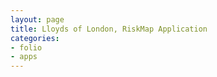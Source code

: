 ```yaml
---
layout: page
title: Lloyds of London, RiskMap Application
categories:
- folio
- apps
---
```


<!--
<div id="mokup-content">
  <div class="mokup-images">
    <ul>
      <li>
        <img src="/portfolio-media/spld/spld_lloyds1.jpg" alt="Lloyds RiskMap" />
      </li>
      <li>
        <img src="/portfolio-media/spld/spld_lloyds2.jpg" alt="Lloyds RiskMap" />
      </li>
      <li>
        <img src="/portfolio-media/spld/spld_lloyds3.jpg" alt="Lloyds RiskMap" />
      </li>
      <li>
        <img src="/portfolio-media/spld/spld_lloyds4.jpg" alt="Lloyds RiskMap" />
      </li>
    </ul>
    <div class="clear">
  </div>

  <p>Lloyds <em>RiskMap</em> is a rich web application built in Flex and Javascript. Working with <a href="http://www.howsplendid.com/case-studies/lloyds-riskmap/" title="Lloyds RiskMap Splendid case study">Splendid</a>, I was originally contracted to build the Category View (enhanced pie chart) for the application and went on to work on most of the client-side prior to the public beta release in June 2010.</p>

  <p>An interactive video is available at <a href="http://www.lloyds.com/flash/RiskMap/videoplayer.html" rel="shadowbox[album];height=537;width=986" title="Lloyds RiskMap">here.</a>
  <div class="mokup-line-divider"/>

</div>
-->
